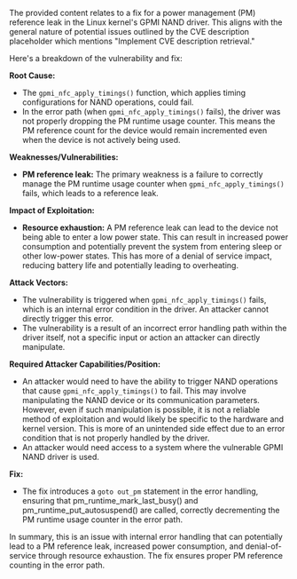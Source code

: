 The provided content relates to a fix for a power management (PM) reference leak in the Linux kernel's GPMI NAND driver. This aligns with the general nature of potential issues outlined by the CVE description placeholder which mentions "Implement CVE description retrieval." 

Here's a breakdown of the vulnerability and fix:

**Root Cause:**

*   The `gpmi_nfc_apply_timings()` function, which applies timing configurations for NAND operations, could fail.
*   In the error path (when `gpmi_nfc_apply_timings()` fails), the driver was not properly dropping the PM runtime usage counter. This means the PM reference count for the device would remain incremented even when the device is not actively being used.

**Weaknesses/Vulnerabilities:**

*   **PM reference leak:** The primary weakness is a failure to correctly manage the PM runtime usage counter when `gpmi_nfc_apply_timings()` fails, which leads to a reference leak.

**Impact of Exploitation:**

*   **Resource exhaustion:** A PM reference leak can lead to the device not being able to enter a low power state. This can result in increased power consumption and potentially prevent the system from entering sleep or other low-power states. This has more of a denial of service impact, reducing battery life and potentially leading to overheating.

**Attack Vectors:**

*   The vulnerability is triggered when `gpmi_nfc_apply_timings()` fails, which is an internal error condition in the driver. An attacker cannot directly trigger this error.
*   The vulnerability is a result of an incorrect error handling path within the driver itself, not a specific input or action an attacker can directly manipulate.

**Required Attacker Capabilities/Position:**

*   An attacker would need to have the ability to trigger NAND operations that cause `gpmi_nfc_apply_timings()` to fail. This may involve manipulating the NAND device or its communication parameters. However, even if such manipulation is possible, it is not a reliable method of exploitation and would likely be specific to the hardware and kernel version. This is more of an unintended side effect due to an error condition that is not properly handled by the driver.
*   An attacker would need access to a system where the vulnerable GPMI NAND driver is used.

**Fix:**
*   The fix introduces a `goto out_pm` statement in the error handling, ensuring that pm\_runtime\_mark\_last\_busy() and pm\_runtime\_put\_autosuspend() are called, correctly decrementing the PM runtime usage counter in the error path.

In summary, this is an issue with internal error handling that can potentially lead to a PM reference leak, increased power consumption, and denial-of-service through resource exhaustion. The fix ensures proper PM reference counting in the error path.